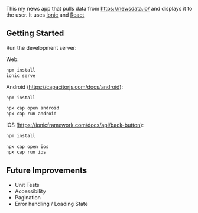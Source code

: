 This my news app that pulls data from https://newsdata.io/ and displays it to the user.
It uses [Ionic](https://ionicframework.com/) and [React](https://react.dev/) 

## Getting Started

Run the development server:

Web:
```bash
npm install
ionic serve
```

Android (https://capacitorjs.com/docs/android):
```bash
npm install

npx cap open android
npx cap run android
```

iOS (https://ionicframework.com/docs/api/back-button):
```bash
npm install

npx cap open ios
npx cap run ios
```

## Future Improvements
- Unit Tests
- Accessibility
- Pagination
- Error handling / Loading State
